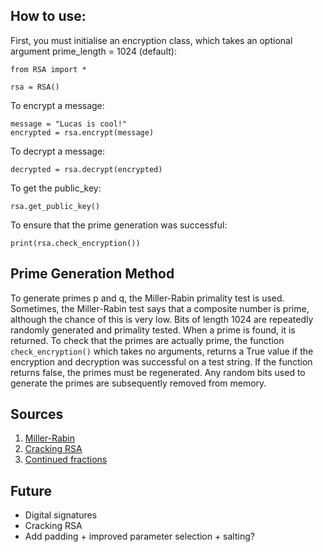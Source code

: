 ## How to use:

First, you must initialise an encryption class, which takes an optional argument prime_length = 1024 (default):

```
from RSA import *

rsa = RSA()
```

To encrypt a message:

```
message = "Lucas is cool!"
encrypted = rsa.encrypt(message)
```

To decrypt a message:

```
decrypted = rsa.decrypt(encrypted)
```

To get the public_key:

```
rsa.get_public_key()
```

To ensure that the prime generation was successful:

```
print(rsa.check_encryption())
```

## Prime Generation Method

To generate primes p and q, the Miller-Rabin primality test is used. Sometimes, the Miller-Rabin test says that a composite number is prime, although the chance of this is very low. Bits of length 1024 are repeatedly randomly generated and primality tested. When a prime is found, it is returned. To check that the primes are actually prime, the function ```check_encryption()``` which takes no arguments, returns a True value if the encryption and decryption was successful on a test string. If the function returns false, the primes must be regenerated. Any random bits used to generate the primes are subsequently removed from memory.

## Sources

1. [Miller-Rabin](https://medium.com/@prudywsh/how-to-generate-big-prime-numbers-miller-rabin-49e6e6af32fb)
2. [Cracking RSA](https://www.youtube.com/watch?v=lElHzac8DDI&list=WL&index=10&t=4s)
3. [Continued fractions](http://einspem.upm.edu.my/journal/fullpaper/vol11saugust/45-57.pdf)

## Future

* Digital signatures
* Cracking RSA
* Add padding + improved parameter selection + salting?
